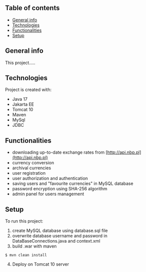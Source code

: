 ## Table of contents
* [General info](#general-info)
* [Technologies](#technologies)
* [Functionalities](#Functionalities)
* [Setup](#setup)

## General info
This project.....
	
## Technologies
Project is created with:
* Java 17
* Jakarta EE
* Tomcat 10
* Maven 
* MySql
* JDBC

## Functionalities
* downloading up-to-date exchange rates from [http://api.nbp.pl](http://api.nbp.pl)
* currency conversion
* archival currencies
* user registration
* user authorization and authentication
* saving users and "favourite currencies" in MySQL database
* password encryption using SHA-256 algorithm
* admin panel for users management
	
## Setup
To run this project:
1. create MySQL database using database.sql file
2. overwrite database username and password in DataBaseConnections.java and context.xml
3. build .war with maven
```
$ mvn clean install
```
4. Deploy on Tomcat 10 server
